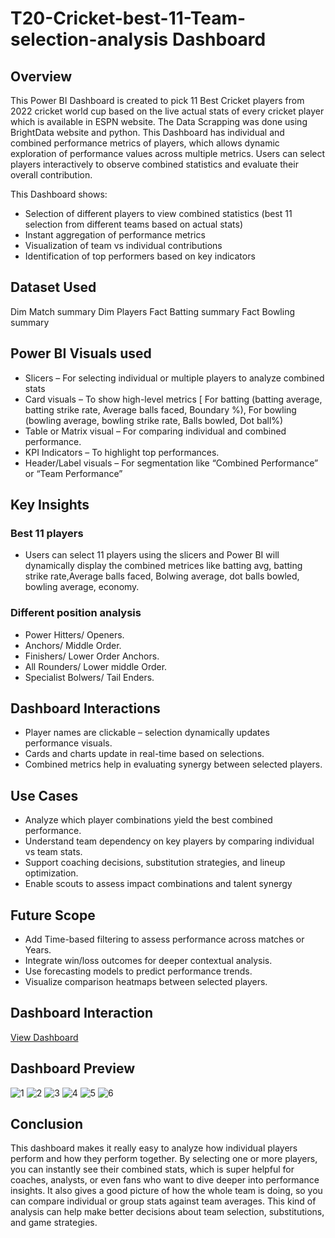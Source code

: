 # T20-Cricket-best-11-Team-selection-analysis Dashboard
## Overview
This Power BI Dashboard is created to pick 11 Best Cricket players from 2022 cricket world cup based on the live actual stats of every cricket player which is available in ESPN website. The Data Scrapping was done using BrightData website and python. This Dashboard has individual and combined performance metrics of players, which allows dynamic exploration of performance values across multiple metrics. Users can select players interactively to observe combined statistics and evaluate their overall contribution.

This Dashboard shows:
* Selection of different players to view combined statistics (best 11 selection from different teams based on actual stats)
* Instant aggregation of performance metrics
* Visualization of team vs individual contributions
* Identification of top performers based on key indicators

## Dataset Used
<a1 href="https://github.com/Abhishek20217/T20-Cricket-best-11-Team-selection-analysis/blob/main/dim_match_summary.csv"> Dim Match summary </a1>
<a2 href="https://github.com/Abhishek20217/T20-Cricket-best-11-Team-selection-analysis/blob/main/dim_players.csv"> Dim Players </a2>
<a3 href="https://github.com/Abhishek20217/T20-Cricket-best-11-Team-selection-analysis/blob/main/fact_bating_summary.csv"> Fact Batting summary </a3>
<a4 href="https://github.com/Abhishek20217/T20-Cricket-best-11-Team-selection-analysis/blob/main/fact_bowling_summary.csv"> Fact Bowling summary </a4>

## Power BI Visuals used
* Slicers – For selecting individual or multiple players to analyze combined stats
* Card visuals – To show high-level metrics [ For batting (batting average, batting strike rate, Average balls faced, Boundary %), For bowling (bowling average, bowling strike rate, Balls bowled, Dot ball%)
* Table or Matrix visual – For comparing individual and combined performance.
* KPI Indicators – To highlight top performances.
* Header/Label visuals – For segmentation like “Combined Performance” or “Team Performance”

## Key Insights
### Best 11 players 
* Users can select 11 players using the slicers and Power BI will dynamically display the combined metrices like batting avg, batting strike rate,Average balls faced, Bolwing average, dot balls bowled, bowling average, economy.

### Different position analysis
* Power Hitters/ Openers.
* Anchors/ Middle Order.
* Finishers/ Lower Order Anchors.
* All Rounders/ Lower middle Order.
* Specialist Bolwers/ Tail Enders.

## Dashboard Interactions
* Player names are clickable – selection dynamically updates performance visuals.
* Cards and charts update in real-time based on selections.
* Combined metrics help in evaluating synergy between selected players.

## Use Cases
* Analyze which player combinations yield the best combined performance.
* Understand team dependency on key players by comparing individual vs team stats.
* Support coaching decisions, substitution strategies, and lineup optimization.
* Enable scouts to assess impact combinations and talent synergy

## Future Scope
* Add Time-based filtering to assess performance across matches or Years.
* Integrate win/loss outcomes for deeper contextual analysis.
* Use forecasting models to predict performance trends.
* Visualize comparison heatmaps between selected players.

## Dashboard Interaction
<a href="https://github.com/Abhishek20217/T20-Cricket-best-11-Team-selection-analysis/blob/main/T20%20world%20cup%20Best%20playing%2011%20analysis.pbix"> View Dashboard </a>

## Dashboard Preview
![1](https://github.com/user-attachments/assets/4eae2d95-5e78-42e6-9e08-555856296947)
![2](https://github.com/user-attachments/assets/616d2f4a-de67-46a2-94ae-5910e096f682)
![3](https://github.com/user-attachments/assets/b9e959ba-bb1c-4a69-b83f-729766bbdada)
![4](https://github.com/user-attachments/assets/0961ebe8-515a-43e3-892a-3045ef550ade)
![5](https://github.com/user-attachments/assets/17c94584-331d-4b88-a932-344f6f2b9e25)
![6](https://github.com/user-attachments/assets/b7b33489-643d-400b-8b33-2c1ac3c532e6)

## Conclusion
This dashboard makes it really easy to analyze how individual players perform and how they perform together. By selecting one or more players, you can instantly see their combined stats, which is super helpful for coaches, analysts, or even fans who want to dive deeper into performance insights. It also gives a good picture of how the whole team is doing, so you can compare individual or group stats against team averages. This kind of analysis can help make better decisions about team selection, substitutions, and game strategies.



